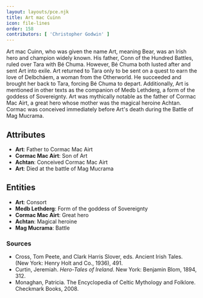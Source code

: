 ```yaml
---
layout: layouts/pce.njk
title: Art mac Cuinn
icon: file-lines
order: 158
contributors: [ 'Christopher Godwin' ]
---
```

Art mac Cuinn, who was given the name Art, meaning Bear, was an Irish hero and champion widely known. His father, Conn of the Hundred Battles, ruled over Tara with Bé Chuma. However, Bé Chuma both lusted after and sent Art into exile. Art returned to Tara only to be sent on a quest to earn the love of Delbcháem, a woman from the Otherworld. He succeeded and brought her back to Tara, forcing Bé Chuma to depart. Additionally, Art is mentioned in other texts as the companion of Medb Lethderg, a form of the goddess of Sovereignty. Art was mythically notable as the father of Cormac Mac Airt, a great hero whose mother was the magical heroine Achtan. Cormac was conceived immediately before Art's death during the Battle of Mag Mucrama.

## Attributes

- **Art**: Father to Cormac Mac Airt
- **Cormac Mac Airt**: Son of Art
- **Achtan**: Conceived Cormac Mac Airt
- **Art**: Died at the battle of Mag Mucrama

## Entities

- **Art**: Consort
- **Medb Lethderg**: Form of the goddess of Sovereignty
- **Cormac Mac Airt**: Great hero
- **Achtan**: Magical heroine
- **Mag Mucrama**: Battle

### Sources

- Cross, Tom Peete, and Clark Harris Slover, eds. Ancient Irish Tales. (New York: Henry Holt and Co., 1936), 491.
- Curtin, Jeremiah. *Hero-Tales of Ireland*. New York: Benjamin Blom, 1894, 312.
- Monaghan, Patricia. The Encyclopedia of Celtic Mythology and Folklore. Checkmark Books, 2008.

